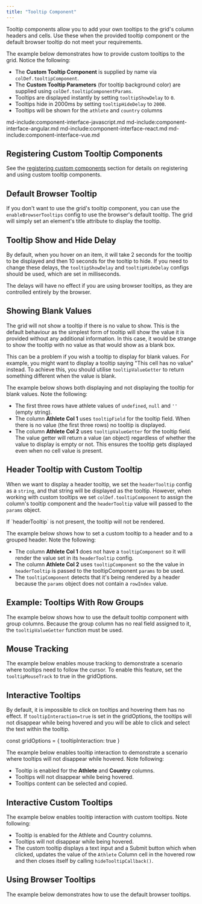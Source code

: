 ```yaml
---
title: "Tooltip Component"
---
```

  
Tooltip components allow you to add your own tooltips to the grid's column headers and cells. Use these when the provided tooltip component or the default browser tooltip do not meet your requirements.


The example below demonstrates how to provide custom tooltips to the grid. Notice the following:

- The **Custom Tooltip Component** is supplied by name via `colDef.tooltipComponent`.
- The **Custom Tooltip Parameters** (for tooltip background color) are supplied using `colDef.tooltipComponentParams`.
- Tooltips are displayed instantly by setting `tooltipShowDelay` to `0`.
- Tooltips hide in 2000ms by setting `tooltipHideDelay` to `2000`.
- Tooltips will be shown for the `athlete` and `country` columns

<grid-example title='Custom Tooltip Component' name='custom-tooltip-component' type='generated'></grid-example>

md-include:component-interface-javascript.md
md-include:component-interface-angular.md
md-include:component-interface-react.md
md-include:component-interface-vue.md

<interface-documentation interfaceName='ITooltipParams' ></interface-documentation>

## Registering Custom Tooltip Components

See the [registering custom components](/components/#registering-custom-components) section for details on registering and using custom tooltip components.

## Default Browser Tooltip

If you don't want to use the grid's tooltip component, you can use the `enableBrowserTooltips` config to use the browser's default tooltip. The grid will simply set an element's title attribute to display the tooltip.

## Tooltip Show and Hide Delay

By default, when you hover on an item, it will take 2 seconds for the tooltip to be displayed and then 10 seconds for the tooltip to hide. If you need to change these delays, the `tooltipShowDelay` and `tooltipHideDelay` configs should be used, which are set in milliseconds.

<note>
The delays will have no effect if you are using browser tooltips, as they are controlled entirely by the browser.
</note>

## Showing Blank Values

The grid will not show a tooltip if there is no value to show. This is the default behaviour as the simplest form of tooltip will show the value it is provided without any additional information. In this case, it would be strange to show the tooltip with no value as that would show as a blank box.

This can be a problem if you wish a tooltip to display for blank values. For example, you might want to display a tooltip saying "This cell has no value" instead. To achieve this, you should utilise `tooltipValueGetter` to return something different when the value is blank.

The example below shows both displaying and not displaying the tooltip for blank values. Note the following:

- The first three rows have athlete values of `undefined`, `null` and `''` (empty string).
- The column **Athlete Col 1** uses `tooltipField` for the tooltip field. When there is no value (the first three rows) no tooltip is displayed.
- The column **Athlete Col 2** uses `tooltipValueGetter` for the tooltip field. The value getter will return a value (an object) regardless of whether the value to display is empty or not. This ensures the tooltip gets displayed even when no cell value is present.

<grid-example title='Blank Values' name='blank-values' type='generated'></grid-example>

## Header Tooltip with Custom Tooltip

When we want to display a header tooltip, we set the `headerTooltip` config as a `string`, and that string will be displayed as the tooltip. However, when working with custom tooltips we set `colDef.tooltipComponent` to assign the column's tooltip component and the `headerTooltip` value will passed to the `params` object.

<note>
If `headerTooltip` is not present, the tooltip will not be rendered.
</note>

The example below shows how to set a custom tooltip to a header and to a grouped header. Note the following:

- The column **Athlete Col 1** does not have a `tooltipComponent` so it will render the value set in its `headerTooltip` config.
- The column **Athlete Col 2** uses `tooltipComponent` so the the value in `headerTooltip` is passed to the tooltipComponent `params` to be used.
- The `tooltipComponent` detects that it's being rendered by a header because the `params` object does not contain a `rowIndex` value.

<grid-example title='Header Custom Tooltip' name='header-tooltip' type='generated'></grid-example>

## Example: Tooltips With Row Groups

The example below shows how to use the default tooltip component with group columns. Because the group column has no real field assigned to it, the `tooltipValueGetter` function must be used.


<grid-example title='Row Group Tooltip' name='rowgroups-tooltip' type='generated' options='{ "enterprise": true, "modules": ["clientside", "rowgrouping", "menu", "setfilter", "columnpanel"] }'></grid-example>

## Mouse Tracking

The example below enables mouse tracking to demonstrate a scenario where tooltips need to follow the cursor. To enable this feature, set the `tooltipMouseTrack` to true in the gridOptions.

<grid-example title='Tooltip Mouse Tracking' name='tooltip-mouse-tracking' type='generated' options='{ "extras": ["bootstrap"] }'></grid-example>

## Interactive Tooltips

By default, it is impossible to click on tooltips and hovering them has no effect. If `tooltipInteraction=true` is set in the gridOptions, the tooltips will not disappear while being hovered and you will be able to click and select the text within the tooltip.

<snippet>
const gridOptions = {
    tooltipInteraction: true
}
</snippet>

The example below enables tooltip interaction to demonstrate a scenario where tooltips will not disappear while hovered. Note following: 

- Tooltip is enabled for the **Athlete** and **Country** columns.
- Tooltips will not disappear while being hovered.
- Tooltips content can be selected and copied.

<grid-example title='Tooltip Interaction' name='tooltip-interaction' type='generated'></grid-example>

## Interactive Custom Tooltips

The example below enables tooltip interaction with custom tooltips. Note following:

- Tooltip is enabled for the Athlete and Country columns.
- Tooltips will not disappear while being hovered.
- The custom tooltip displays a text input and a Submit button which when clicked, updates the value of the `Athlete` Column cell in the hovered row and then closes itself by calling `hideTooltipCallback()`.

<grid-example title='Custom Tooltip Interaction' name='custom-tooltip-interaction' type='generated' options='{ "extras": ["bootstrap"]}'></grid-example>

## Using Browser Tooltips

The example below demonstrates how to use the default browser tooltips.

<grid-example title='Default Browser Tooltip' name='default-tooltip' type='generated' options='{ "modules": true }'></grid-example>

